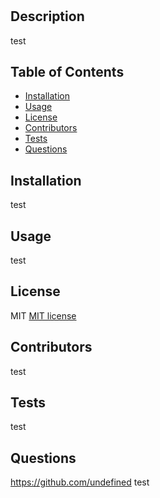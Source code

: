 # <test>

## Description

test

## Table of Contents

- [Installation](#installation)
- [Usage](#usage)
- [License](#license)
- [Contributors](#contributors)
- [Tests](#tests)
- [Questions](#questions)

## Installation

test

## Usage

test

## License

MIT
[MIT license](./LICENSE.txt)

## Contributors

test

## Tests

test

## Questions

https://github.com/undefined
test
